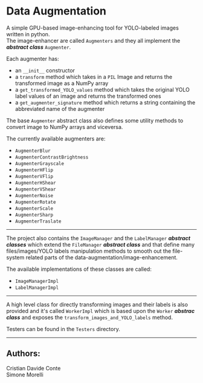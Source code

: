 # Data Augmentation
A simple GPU-based image-enhancing tool for YOLO-labeled images written in python. <br/>
The image-enhancer are called `Augmenters` and they all implement the _**abstract class**_ `Augmenter`. <br/>

Each augmenter has: 
- an `__init__` constructor 
- a `transform` method which takes in a `PIL` Image and returns the transformed image as a NumPy array
- a `get_transformed_YOLO_values` method which takes the original YOLO label values of an image and returns the transformed ones
- a `get_augmenter_signature` method which returns a string containing the abbreviated name of the augmenter  <br/>

The base `Augmenter` abstract class also defines some utility methods to convert image to NumPy arrays and viceversa. <br/>

The currently available augmenters are:
- `AugmenterBlur`
- `AugmenterContrastBrightness`
- `AugmenterGrayscale`
- `AugmenterHFlip`
- `AugmenterVFlip`
- `AugmenterHShear`
- `AugmenterVShear`
- `AugmenterNoise`
- `AugmenterRotate`
- `AugmenterScale`
- `AugmenterSharp`
- `AugmenterTraslate`

---

The project also contains the `ImageManager` and the `LabelManager` _**abstract classes**_ which extend the `FileManager` _**abstract class**_ and that define many files/images/YOLO labels manipulation methods to smooth out the file-system related parts of the data-augmentation/image-enhancement. <br/>

The available implementations of these classes are called: 
- `ImageManagerImpl`
- `LabelManagerImpl`

---

A high level class for directly transforming images and their labels is also provided and it's called `WorkerImpl` which is based upon the `Worker` _**abstrac class**_ and exposes the `transform_images_and_YOLO_labels` method.

Testers can be found in the `Testers` directory.

--- 

## Authors:
Cristian Davide Conte <br/>
Simone Morelli
